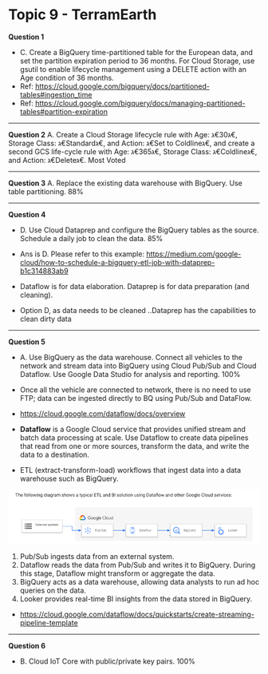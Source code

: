 # Topic 9 - TerramEarth

**Question 1**

- C. Create a BigQuery time-partitioned table for the European data, and set the partition expiration period to 36 months. For Cloud Storage, use gsutil to enable lifecycle management using a DELETE action with an Age condition of 36 months.
- Ref: https://cloud.google.com/bigquery/docs/partitioned-tables#ingestion_time
- Ref: https://cloud.google.com/bigquery/docs/managing-partitioned-tables#partition-expiration

<hr />

**Question 2**
A. Create a Cloud Storage lifecycle rule with Age: ג€30ג€, Storage Class: ג€Standardג€, and Action: ג€Set to Coldlineג€, and create a second GCS life-cycle rule with Age: ג€365ג€, Storage Class: ג€Coldlineג€, and Action: ג€Deleteג€. Most Voted

<hr />

**Question 3**
A. Replace the existing data warehouse with BigQuery. Use table partitioning. 88%

<hr />

**Question 4**

- D. Use Cloud Dataprep and configure the BigQuery tables as the source. Schedule a daily job to clean the data. 85%

- Ans is D. Please refer to this example: https://medium.com/google-cloud/how-to-schedule-a-bigquery-etl-job-with-dataprep-b1c314883ab9

- Dataflow is for data elaboration. Dataprep is for data preparation (and cleaning).

- Option D, as data needs to be cleaned ..Dataprep has the capabilities to clean dirty data

<hr />

**Question 5**

- A. Use BigQuery as the data warehouse. Connect all vehicles to the network and stream data into BigQuery using Cloud Pub/Sub and Cloud Dataflow. Use Google Data Studio for analysis and reporting. 100%

- Once all the vehicle are connected to network, there is no need to use FTP; data can be ingested directly to BQ using Pub/Sub and DataFlow.

- https://cloud.google.com/dataflow/docs/overview

- **Dataflow**
  is a Google Cloud service that provides unified stream and batch data processing at scale. Use Dataflow to create data pipelines that read from one or more sources, transform the data, and write the data to a destination.

- ETL (extract-transform-load) workflows that ingest data into a data warehouse such as BigQuery.

![](images/topic9-5.png)

1. Pub/Sub ingests data from an external system.
2. Dataflow reads the data from Pub/Sub and writes it to BigQuery. During this stage, Dataflow might transform or aggregate the data.
3. BigQuery acts as a data warehouse, allowing data analysts to run ad hoc queries on the data.
4. Looker provides real-time BI insights from the data stored in BigQuery.

- https://cloud.google.com/dataflow/docs/quickstarts/create-streaming-pipeline-template

<hr />

**Question 6**

- B. Cloud IoT Core with public/private key pairs. 100%
